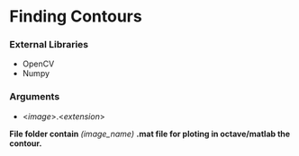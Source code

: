 # Finding Contours


### External Libraries

* OpenCV
* Numpy

### Arguments

* <*image*>.<*extension*>

**File folder contain** *(image_name)* **.mat file for ploting in octave/matlab the contour.**
